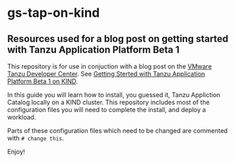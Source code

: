 # gs-tap-on-kind
## Resources used for a blog post on getting started with Tanzu Application Platform Beta 1

This repository is for use in conjuction with a blog post on the [VMware Tanzu Developer Center](https://tanzu.vmware.com/developer/). See [Getting Sterted with Tanzu Application Platform Beta 1 on KIND](https://tanzu.vmware.com/developer/blog/getting-started-with-vmware-tanzu-application-platform-beta-1/).

In this guide you will learn how to install, you guessed it, Tanzu Appliction Catalog locally on a KIND cluster. This repository includes most of the configuration files you will need to complete the install, and deploy a workload. 

Parts of these configuration files which need to be changed are commented with `# change this`. 

Enjoy!